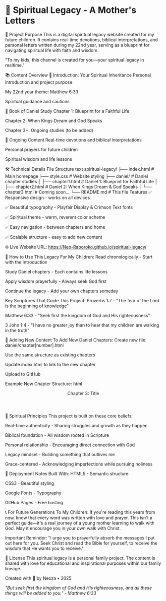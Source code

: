 # 📖 Spiritual Legacy - A Mother's Letters
🌟 Project Purpose
This is a digital spiritual legacy website created for my future children. It contains real-time devotions, biblical interpretations, and personal letters written during my 22nd year, serving as a blueprint for navigating spiritual life with faith and wisdom.

"To my kids, this channel is created for you—your spiritual legacy in realtime."

📚 Content Overview
📜 Introduction: Your Spiritual Inheritance
Personal introduction and project purpose

My 22nd year theme: Matthew 6:33

Spiritual guidance and cautions

📖 Book of Daniel Study
Chapter 1: Blueprint for a Faithful Life

Chapter 2: When Kings Dream and God Speaks

Chapter 3+: Ongoing studies (to be added)

🙏 Ongoing Content
Real-time devotions and biblical interpretations

Personal prayers for future children

Spiritual wisdom and life lessons

🛠️ Technical Details
File Structure
text
spiritual-legacy/
├── index.html              # Main homepage
├── style.css               # Website styling
├── daniel/                 # Daniel chapter studies
│   ├── chapter1.html      # Daniel 1: Blueprint for Faithful Life
│   ├── chapter2.html      # Daniel 2: When Kings Dream & God Speaks
│   └── chapter3.html      # Coming soon...
└── README.md              # This file
Features
✅ Responsive design - works on all devices

✅ Beautiful typography - Playfair Display & Crimson Text fonts

✅ Spiritual theme - warm, reverent color scheme

✅ Easy navigation - between chapters and home

✅ Scalable structure - easy to add new content

🌐 Live Website
URL: https://Neo-Raboroko.github.io/spiritual-legacy/



📖 How to Use This Legacy
For My Children:
Read chronologically - Start with the introduction

Study Daniel chapters - Each contains life lessons

Apply wisdom prayerfully - Always seek God first

Continue the legacy - Add your own chapters someday

Key Scriptures That Guide This Project:
Proverbs 1:7 - "The fear of the Lord is the beginning of knowledge"

Matthew 6:33 - "Seek first the kingdom of God and His righteousness"

3 John 1:4 - "I have no greater joy than to hear that my children are walking in the truth"

🔄 Adding New Content
To Add New Daniel Chapters:
Create new file: daniel/chapter[number].html

Use the same structure as existing chapters

Update index.html to link to the new chapter

Upload to GitHub

Example New Chapter Structure:
html
<!-- In daniel/chapter3.html -->
<header>Chapter 3: Title</header>
<main>
    <!-- Your content here -->
</main>
💝 Spiritual Principles
This project is built on these core beliefs:

Real-time authenticity - Sharing struggles and growth as they happen

Biblical foundation - All wisdom rooted in Scripture

Personal relationship - Encouraging direct connection with God

Legacy mindset - Building something that outlives me

Grace-centered - Acknowledging imperfections while pursuing holiness

🚀 Deployment Notes
Built With:
HTML5 - Semantic structure

CSS3 - Beautiful styling

Google Fonts - Typography

GitHub Pages - Free hosting

📞 For Future Generations
To My Children:
If you're reading this years from now, know that every word was written with love and prayer. This isn't a perfect guide—it's a real journey of a young mother learning to walk with God. May it encourage you in your own walk with Christ.

Important Reminder:
"I urge you to prayerfully absorb the messages I put out here for you. Seek Christ and read the Bible for yourself, to receive the wisdom that He wants you to receive."

📜 License
This spiritual legacy is a personal family project. The content is shared with love for educational and inspirational purposes within our family lineage.

Created with 💝 by Neoza • 2025

*"But seek first the kingdom of God and His righteousness, and all these things will be added to you." - Matthew 6:33*
